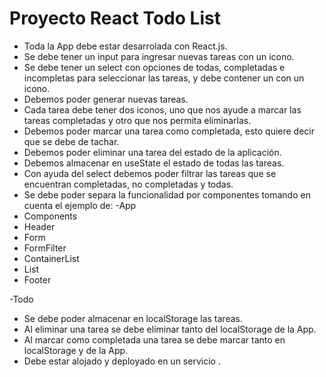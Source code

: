 # Proyecto React Todo List



- Toda la App debe estar desarrolada con React.js.
- Se debe tener un input para ingresar nuevas tareas con un icono.
- Se debe tener un select con opciones de todas, completadas e incompletas para seleccionar las tareas, y debe contener un con un icono.
- Debemos poder generar nuevas tareas.
- Cada tarea debe tener dos iconos, uno que nos ayude a marcar las tareas completadas y otro que nos permita eliminarlas.
- Debemos poder marcar una tarea como completada, esto quiere decir que se debe de tachar.
- Debemos poder eliminar una tarea del estado de la aplicación.
- Debemos almacenar en useState el estado de todas las tareas.
- Con ayuda del select debemos poder filtrar las tareas que se encuentran completadas, no completadas y todas.
- Se debe poder separa la funcionalidad por componentes tomando en cuenta el ejemplo de: -App
- Components
- Header
- Form
- FormFilter
- ContainerList
- List
- Footer
  
-Todo
- Se debe poder almacenar en localStorage las tareas.
- Al eliminar una tarea se debe eliminar tanto del localStorage  de la App.
- Al marcar como completada una tarea se debe marcar tanto en localStorage y de la App.
- Debe estar alojado y deployado en un servicio .
